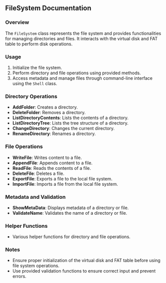 ## FileSystem Documentation

### Overview
The `FileSystem` class represents the file system and provides functionalities for managing directories and files. It interacts with the virtual disk and FAT table to perform disk operations.

### Usage
1. Initialize the file system.
2. Perform directory and file operations using provided methods.
3. Access metadata and manage files through command-line interface using the `Shell` class.

### Directory Operations
- **AddFolder**: Creates a directory.
- **DeleteFolder**: Removes a directory.
- **ListDirectoryContents**: Lists the contents of a directory.
- **ListDirectoryTree**: Lists the tree structure of a directory.
- **ChangeDirectory**: Changes the current directory.
- **RenameDirectory**: Renames a directory.

### File Operations
- **WriteFile**: Writes content to a file.
- **AppendFile**: Appends content to a file.
- **ReadFile**: Reads the contents of a file.
- **DeleteFile**: Deletes a file.
- **ExportFile**: Exports a file to the local file system.
- **ImportFile**: Imports a file from the local file system.

### Metadata and Validation
- **ShowMetaData**: Displays metadata of a directory or file.
- **ValidateName**: Validates the name of a directory or file.

### Helper Functions
- Various helper functions for directory and file operations.

### Notes
- Ensure proper initialization of the virtual disk and FAT table before using file system operations.
- Use provided validation functions to ensure correct input and prevent errors.
